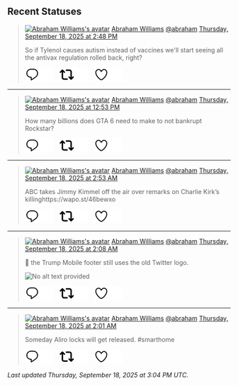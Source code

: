 ## Recent Statuses

> <a href="https://indieweb.social/@abraham"><img alt="Abraham Williams's avatar" src="https://cdn.masto.host/indiewebsocial/accounts/avatars/109/292/540/382/343/163/original/d00f2e03ce9c85b1.jpg" height="24" width="24" ></a> [Abraham Williams](https://indieweb.social/@abraham) [@abraham](https://indieweb.social/@abraham) [Thursday, September 18, 2025 at 2:48 PM](https://indieweb.social/@abraham/115225849702930137)
>
> So if Tylenol causes autism instead of vaccines we&#39;ll start seeing all the antivax regulation rolled back, right?
>
> [![Reply](./images/reply_light.svg#gh-light-mode-only "Reply")](https://indieweb.social/@abraham/115225849702930137#gh-light-mode-only)[![Reply](./images/reply.svg#gh-dark-mode-only "Reply")](https://indieweb.social/@abraham/115225849702930137#gh-dark-mode-only)&emsp;[![Boost](./images/retweet_light.svg#gh-light-mode-only "Boost")](https://indieweb.social/@abraham/115225849702930137#gh-light-mode-only)[![Boost](./images/retweet.svg#gh-dark-mode-only "Boost")](https://indieweb.social/@abraham/115225849702930137#gh-dark-mode-only)&emsp;[![Favorite](./images/like_light.svg#gh-light-mode-only "Favorite")](https://indieweb.social/@abraham/115225849702930137#gh-light-mode-only)[![Favorite](./images/like.svg#gh-dark-mode-only "Favorite")](https://indieweb.social/@abraham/115225849702930137#gh-dark-mode-only)


---

> <a href="https://indieweb.social/@abraham"><img alt="Abraham Williams's avatar" src="https://cdn.masto.host/indiewebsocial/accounts/avatars/109/292/540/382/343/163/original/d00f2e03ce9c85b1.jpg" height="24" width="24" ></a> [Abraham Williams](https://indieweb.social/@abraham) [@abraham](https://indieweb.social/@abraham) [Thursday, September 18, 2025 at 12:53 PM](https://indieweb.social/@abraham/115225394327623541)
>
> How many billions does GTA 6 need to make to not bankrupt Rockstar?
>
> [![Reply](./images/reply_light.svg#gh-light-mode-only "Reply")](https://indieweb.social/@abraham/115225394327623541#gh-light-mode-only)[![Reply](./images/reply.svg#gh-dark-mode-only "Reply")](https://indieweb.social/@abraham/115225394327623541#gh-dark-mode-only)&emsp;[![Boost](./images/retweet_light.svg#gh-light-mode-only "Boost")](https://indieweb.social/@abraham/115225394327623541#gh-light-mode-only)[![Boost](./images/retweet.svg#gh-dark-mode-only "Boost")](https://indieweb.social/@abraham/115225394327623541#gh-dark-mode-only)&emsp;[![Favorite](./images/like_light.svg#gh-light-mode-only "Favorite")](https://indieweb.social/@abraham/115225394327623541#gh-light-mode-only)[![Favorite](./images/like.svg#gh-dark-mode-only "Favorite")](https://indieweb.social/@abraham/115225394327623541#gh-dark-mode-only)


---

> <a href="https://indieweb.social/@abraham"><img alt="Abraham Williams's avatar" src="https://cdn.masto.host/indiewebsocial/accounts/avatars/109/292/540/382/343/163/original/d00f2e03ce9c85b1.jpg" height="24" width="24" ></a> [Abraham Williams](https://indieweb.social/@abraham) [@abraham](https://indieweb.social/@abraham) [Thursday, September 18, 2025 at 2:53 AM](https://indieweb.social/@abraham/115223038059922509)
>
> ABC takes Jimmy Kimmel off the air over remarks on Charlie Kirk’s killinghttps://wapo.st/46bewxo
>
> [![Reply](./images/reply_light.svg#gh-light-mode-only "Reply")](https://indieweb.social/@abraham/115223038059922509#gh-light-mode-only)[![Reply](./images/reply.svg#gh-dark-mode-only "Reply")](https://indieweb.social/@abraham/115223038059922509#gh-dark-mode-only)&emsp;[![Boost](./images/retweet_light.svg#gh-light-mode-only "Boost")](https://indieweb.social/@abraham/115223038059922509#gh-light-mode-only)[![Boost](./images/retweet.svg#gh-dark-mode-only "Boost")](https://indieweb.social/@abraham/115223038059922509#gh-dark-mode-only)&emsp;[![Favorite](./images/like_light.svg#gh-light-mode-only "Favorite")](https://indieweb.social/@abraham/115223038059922509#gh-light-mode-only)[![Favorite](./images/like.svg#gh-dark-mode-only "Favorite")](https://indieweb.social/@abraham/115223038059922509#gh-dark-mode-only)


---

> <a href="https://indieweb.social/@abraham"><img alt="Abraham Williams's avatar" src="https://cdn.masto.host/indiewebsocial/accounts/avatars/109/292/540/382/343/163/original/d00f2e03ce9c85b1.jpg" height="24" width="24" ></a> [Abraham Williams](https://indieweb.social/@abraham) [@abraham](https://indieweb.social/@abraham) [Thursday, September 18, 2025 at 2:08 AM](https://indieweb.social/@abraham/115222858114729541)
>
> 🤣 the Trump Mobile footer still uses the old Twitter logo.
>
> ![No alt text provided](https://cdn.masto.host/indiewebsocial/media_attachments/files/115/222/856/227/045/103/original/ba7117296b8242da.png)
>
> [![Reply](./images/reply_light.svg#gh-light-mode-only "Reply")](https://indieweb.social/@abraham/115222858114729541#gh-light-mode-only)[![Reply](./images/reply.svg#gh-dark-mode-only "Reply")](https://indieweb.social/@abraham/115222858114729541#gh-dark-mode-only)&emsp;[![Boost](./images/retweet_light.svg#gh-light-mode-only "Boost")](https://indieweb.social/@abraham/115222858114729541#gh-light-mode-only)[![Boost](./images/retweet.svg#gh-dark-mode-only "Boost")](https://indieweb.social/@abraham/115222858114729541#gh-dark-mode-only)&emsp;[![Favorite](./images/like_light.svg#gh-light-mode-only "Favorite")](https://indieweb.social/@abraham/115222858114729541#gh-light-mode-only)[![Favorite](./images/like.svg#gh-dark-mode-only "Favorite")](https://indieweb.social/@abraham/115222858114729541#gh-dark-mode-only)


---

> <a href="https://indieweb.social/@abraham"><img alt="Abraham Williams's avatar" src="https://cdn.masto.host/indiewebsocial/accounts/avatars/109/292/540/382/343/163/original/d00f2e03ce9c85b1.jpg" height="24" width="24" ></a> [Abraham Williams](https://indieweb.social/@abraham) [@abraham](https://indieweb.social/@abraham) [Thursday, September 18, 2025 at 2:01 AM](https://indieweb.social/@abraham/115222833253971445)
>
> Someday Aliro locks will get released. #smarthome
>
> [![Reply](./images/reply_light.svg#gh-light-mode-only "Reply")](https://indieweb.social/@abraham/115222833253971445#gh-light-mode-only)[![Reply](./images/reply.svg#gh-dark-mode-only "Reply")](https://indieweb.social/@abraham/115222833253971445#gh-dark-mode-only)&emsp;[![Boost](./images/retweet_light.svg#gh-light-mode-only "Boost")](https://indieweb.social/@abraham/115222833253971445#gh-light-mode-only)[![Boost](./images/retweet.svg#gh-dark-mode-only "Boost")](https://indieweb.social/@abraham/115222833253971445#gh-dark-mode-only)&emsp;[![Favorite](./images/like_light.svg#gh-light-mode-only "Favorite")](https://indieweb.social/@abraham/115222833253971445#gh-light-mode-only)[![Favorite](./images/like.svg#gh-dark-mode-only "Favorite")](https://indieweb.social/@abraham/115222833253971445#gh-dark-mode-only)


_Last updated Thursday, September 18, 2025 at 3:04 PM UTC._
